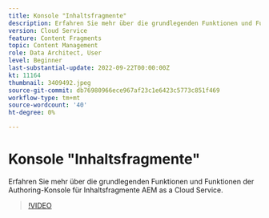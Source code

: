 ```yaml
---
title: Konsole "Inhaltsfragmente"
description: Erfahren Sie mehr über die grundlegenden Funktionen und Funktionen der Authoring-Konsole für Inhaltsfragmente AEM as a Cloud Service.
version: Cloud Service
feature: Content Fragments
topic: Content Management
role: Data Architect, User
level: Beginner
last-substantial-update: 2022-09-22T00:00:00Z
kt: 11164
thumbnail: 3409492.jpeg
source-git-commit: db76980966ece967af23c1e6423c5773c851f469
workflow-type: tm+mt
source-wordcount: '40'
ht-degree: 0%

---
```



# Konsole &quot;Inhaltsfragmente&quot;

Erfahren Sie mehr über die grundlegenden Funktionen und Funktionen der Authoring-Konsole für Inhaltsfragmente AEM as a Cloud Service.

>[!VIDEO](https://video.tv.adobe.com/v/3409492/?quality=12&learn=on)
